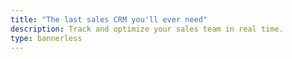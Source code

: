 ```yaml
---
title: "The last sales CRM you'll ever need"
description: Track and optimize your sales team in real time.
type: bannerless
---
```


